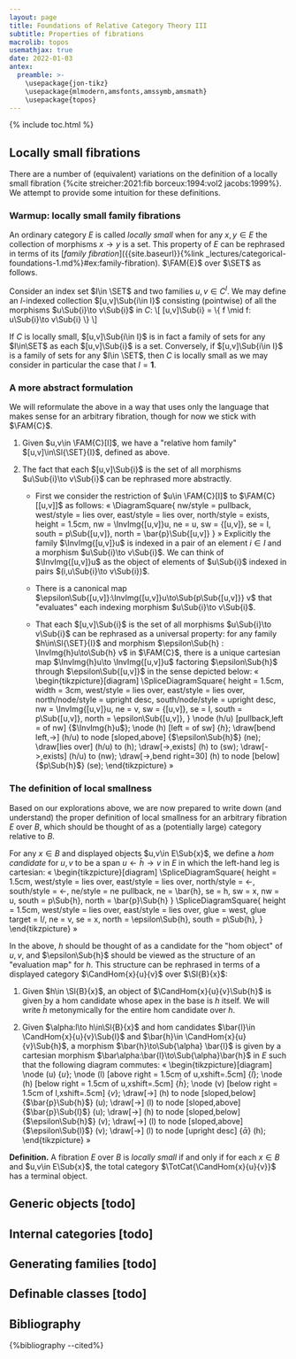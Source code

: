 ```yaml
---
layout: page
title: Foundations of Relative Category Theory III
subtitle: Properties of fibrations
macrolib: topos
usemathjax: true
date: 2022-01-03
antex:
  preamble: >-
    \usepackage{jon-tikz}
    \usepackage{mlmodern,amsfonts,amssymb,amsmath}
    \usepackage{topos}
---
```


{% include toc.html %}

## Locally small fibrations

There are a number of (equivalent) variations on the definition of a locally
small fibration {%cite streicher:2021:fib borceux:1994:vol2 jacobs:1999%}. We attempt to provide
some intuition for these definitions.

### Warmup: locally small family fibrations

An ordinary category $E$ is called *locally small* when for any $x,y\in E$ the
collection of morphisms $x\to y$ is a set.  This property of $E$ can be
rephrased in terms of its [*family fibration*]({{site.baseurl}}{%link
_lectures/categorical-foundations-1.md%}#ex:family-fibration).  $\FAM{E}$ over
$\SET$ as follows.

Consider an index set $I\in \SET$ and two families $u,v\in C^I$. We may define
an $I$-indexed collection $[u,v]\Sub{i\in I}$ consisting (pointwise) of all the
morphisms $u\Sub{i}\to v\Sub{i}$ in $C$:
\\[
  [u,v]\Sub{i} = \\{ f \mid f: u\Sub{i}\to v\Sub{i} \\}
\\]

If $C$ is locally small, $[u,v]\Sub{i\in I}$ is in fact a family of sets for
any $I\in\SET$ as each $[u,v]\Sub{i}$ is a set. Conversely, if $[u,v]\Sub{i\in I}$
is a family of sets for any $I\in \SET$, then $C$ is locally small as we may
consider in particular the case that $I=\mathbf{1}$.

### A more abstract formulation

We will reformulate the above in a way that uses only the language that makes
sense for an arbitrary fibration, though for now we stick with $\FAM{C}$.

1. Given $u,v\in \FAM{C}[I]$, we have a "relative hom family" $[u,v]\in\Sl{\SET}{I}$, defined as above.

2. The fact that each $[u,v]\Sub{i}$ is the set of all morphisms $u\Sub{i}\to v\Sub{i}$ can be
   rephrased more abstractly.

    +  First we consider the restriction of $u\in \FAM{C}[I]$ to $\FAM{C}[[u,v]]$ as follows:
       «
       \DiagramSquare{
         nw/style = pullback,
         west/style = lies over,
         east/style = lies over,
         north/style = exists,
         height = 1.5cm,
         nw = \InvImg{[u,v]}u,
         ne = u,
         sw = {[u,v]},
         se = I,
         south = p\Sub{[u,v]},
         north = \bar{p}\Sub{[u,v]}
       }
       »
       Explicitly the family $\InvImg{[u,v]}u$ is indexed in a pair of an element $i\in I$ and a morphism $u\Sub{i}\to v\Sub{i}$.
       We can think of $\InvImg{[u,v]}u$ as the object of elements of $u\Sub{i}$ indexed in pairs $(i,u\Sub{i}\to v\Sub{i})$.

    + There is a canonical map
      $\epsilon\Sub{[u,v]}:\InvImg{[u,v]}u\to\Sub{p\Sub{[u,v]}} v$ that
      "evaluates" each indexing morphism $u\Sub{i}\to v\Sub{i}$.

    + That each $[u,v]\Sub{i}$ is the set of all morphisms $u\Sub{i}\to v\Sub{i}$ can be
      rephrased as a universal property: for any family $h\in\Sl{\SET}{I}$ and
      morphism $\epsilon\Sub{h} : \InvImg{h}u\to\Sub{h} v$ in $\FAM{C}$, there is a
      unique cartesian map $\InvImg{h}u\to \InvImg{[u,v]}u$ factoring $\epsilon\Sub{h}$ through $\epsilon\Sub{[u,v]}$
      in the sense depicted below:
      «
      \begin{tikzpicture}[diagram]
        \SpliceDiagramSquare{
          height = 1.5cm,
          width = 3cm,
          west/style = lies over,
          east/style = lies over,
          north/node/style = upright desc,
          south/node/style = upright desc,
          nw = \InvImg{[u,v]}u,
          ne = v,
          sw = {[u,v]},
          se = I,
          south = p\Sub{[u,v]},
          north = \epsilon\Sub{[u,v]},
        }
        \node (h/u) [pullback,left = of nw] {$\InvImg{h}u$};
        \node (h) [left = of sw] {$h$};
        \draw[bend left,->] (h/u) to node [sloped,above] {$\epsilon\Sub{h}$} (ne);
        \draw[lies over] (h/u) to (h);
        \draw[->,exists] (h) to (sw);
        \draw[->,exists] (h/u) to (nw);
        \draw[->,bend right=30] (h) to node [below] {$p\Sub{h}$} (se);
      \end{tikzpicture}
      »

### The definition of local smallness

Based on our explorations above, we are now prepared to write down (and
understand) the proper definition of local smallness for an arbitrary fibration
$E$ over $B$, which should be thought of as a (potentially large) category
relative to $B$.

For any $x\in B$ and displayed objects $u,v\in E\Sub{x}$, we define a *hom
candidate* for $u,v$ to be a span $u\leftarrow \bar{h} \rightarrow v$ in $E$ in which the left-hand leg is cartesian:
«
\begin{tikzpicture}[diagram]
\SpliceDiagramSquare<l/>{
  height = 1.5cm,
  west/style = lies over,
  east/style = lies over,
  north/style = <-,
  south/style = <-,
  ne/style = ne pullback,
  ne = \bar{h},
  se = h,
  sw = x,
  nw = u,
  south = p\Sub{h},
  north = \bar{p}\Sub{h}
}
\SpliceDiagramSquare<r/>{
  height = 1.5cm,
  west/style = lies over,
  east/style = lies over,
  glue = west,
  glue target = l/,
  ne = v,
  se = x,
  north = \epsilon\Sub{h},
  south = p\Sub{h},
}
\end{tikzpicture}
»

In the above, $h$ should be thought of as a candidate for the "hom object" of $u,v$,
and $\epsilon\Sub{h}$ should be viewed as the structure of an "evaluation map" for $h$.
This structure can be rephrased in terms of a displayed category $\CandHom{x}{u}{v}$ over $\Sl{B}{x}$:

1. Given $h\in \Sl{B}{x}$, an object of $\CandHom{x}{u}{v}\Sub{h}$ is given by a hom candidate
   whose apex in the base is $h$ itself. We will write $\bar{h}$ metonymically
   for the entire hom candidate over $h$.

2. Given $\alpha:l\to h\in\Sl{B}{x}$ and hom candidates $\bar{l}\in \CandHom{x}{u}{v}\Sub{l}$ and
   $\bar{h}\in \CandHom{x}{u}{v}\Sub{h}$, a morphism $\bar{h}\to\Sub{\alpha} \bar{l}$ is given by a
   cartesian morphism $\bar\alpha:\bar{l}\to\Sub{\alpha}\bar{h}$ in $E$ such that the
   following diagram commutes:
   «
   \begin{tikzpicture}[diagram]
     \node (u) {$u$};
     \node (l) [above right = 1.5cm of u,xshift=.5cm] {$\bar{l}$};
     \node (h) [below right = 1.5cm of u,xshift=.5cm] {$\bar{h}$};
     \node (v) [below right = 1.5cm of l,xshift=.5cm] {$v$};
     \draw[->] (h) to node [sloped,below] {$\bar{p}\Sub{h}$} (u);
     \draw[->] (l) to node [sloped,above] {$\bar{p}\Sub{l}$} (u);
     \draw[->] (h) to node [sloped,below] {$\epsilon\Sub{h}$} (v);
     \draw[->] (l) to node [sloped,above] {$\epsilon\Sub{l}$} (v);
     \draw[->] (l) to node [upright desc] {$\bar\alpha$} (h);
   \end{tikzpicture}
   »

**Definition.** A fibration $E$ over $B$ is *locally small* if and only if for
each $x\in B$ and $u,v\in E\Sub{x}$, the total category $\TotCat{\CandHom{x}{u}{v}}$
has a terminal object.


## Generic objects [todo]

## Internal categories [todo]

## Generating families [todo]

## Definable classes [todo]


## Bibliography
{%bibliography --cited%}

